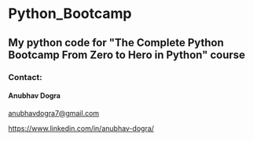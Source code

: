# Python_Bootcamp

## My python code for "The Complete Python Bootcamp From Zero to Hero in Python" course


### Contact:

#### Anubhav Dogra

anubhavdogra7@gmail.com

https://www.linkedin.com/in/anubhav-dogra/
